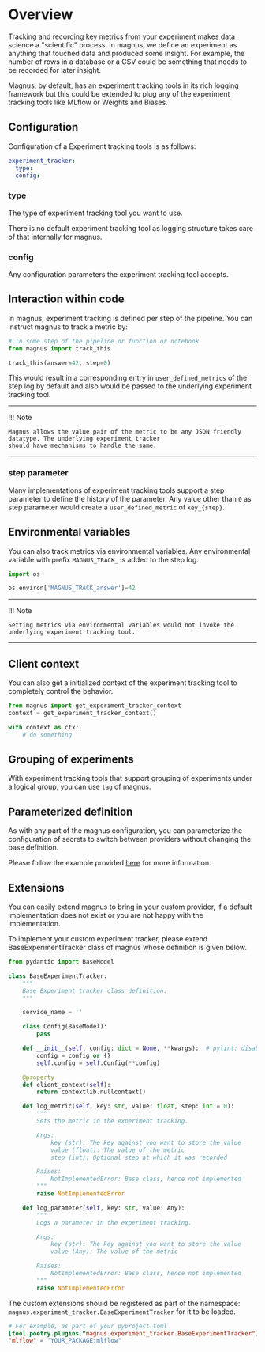 # Overview

Tracking and recording key metrics from your experiment makes data science a "scientific" process. In magnus, we define
an experiment as anything that touched data and produced some insight. For example, the number of rows in a database
or a CSV could be something that needs to be recorded for later insight.

Magnus, by default, has an experiment tracking tools in its rich logging framework but this could be extended to plug
any of the experiment tracking tools like MLflow or Weights and Biases.

## Configuration

Configuration of a Experiment tracking tools is as follows:

```yaml
experiment_tracker:
  type:
  config:
```

### type

The type of experiment tracking tool you want to use.

There is no default experiment tracking tool as logging structure takes care of that internally for magnus.

### config

Any configuration parameters the experiment tracking tool accepts.


## Interaction within code

In magnus, experiment tracking is defined per step of the pipeline. You can instruct magnus to track a metric by:

```python
# In some step of the pipeline or function or notebook
from magnus import track_this

track_this(answer=42, step=0)
```

This would result in a corresponding entry in ```user_defined_metrics``` of the step log by default and also would be
passed to the underlying experiment tracking tool.

---
!!! Note

    Magnus allows the value pair of the metric to be any JSON friendly datatype. The underlying experiment tracker
    should have mechanisms to handle the same.
---


### step parameter

Many implementations of experiment tracking tools support a step parameter to define the history of the parameter.
Any value other than ```0``` as step parameter would create a ```user_defined_metric``` of ```key_{step}```.

## Environmental variables

You can also track metrics via environmental variables. Any environmental variable with prefix ```MAGNUS_TRACK_``` is
added to the step log.


```python
import os

os.environ['MAGNUS_TRACK_answer']=42
```

---
!!! Note

    Setting metrics via environmental variables would not invoke the underlying experiment tracking tool.
---


## Client context

You can also get a initialized context of the experiment tracking tool to completely control the behavior.

```python
from magnus import get_experiment_tracker_context
context = get_experiment_tracker_context()

with context as ctx:
    # do something
```

## Grouping of experiments

With experiment tracking tools that support grouping of experiments under a logical group, you can use ```tag``` of
magnus.

## Parameterized definition

As with any part of the magnus configuration, you can parameterize the configuration of secrets to switch between
providers without changing the base definition.

Please follow the example provided [here](../dag/#parameterized_definition) for more information.


## Extensions

You can easily extend magnus to bring in your custom provider, if a default
implementation does not exist or you are not happy with the implementation.

To implement your custom experiment tracker, please extend BaseExperimentTracker class of magnus whose definition is
given below.

```python
from pydantic import BaseModel

class BaseExperimentTracker:
    """
    Base Experiment tracker class definition.
    """

    service_name = ''

    class Config(BaseModel):
        pass

    def __init__(self, config: dict = None, **kwargs):  # pylint: disable=unused-argument
        config = config or {}
        self.config = self.Config(**config)

    @property
    def client_context(self):
        return contextlib.nullcontext()

    def log_metric(self, key: str, value: float, step: int = 0):
        """
        Sets the metric in the experiment tracking.

        Args:
            key (str): The key against you want to store the value
            value (float): The value of the metric
            step (int): Optional step at which it was recorded

        Raises:
            NotImplementedError: Base class, hence not implemented
        """
        raise NotImplementedError

    def log_parameter(self, key: str, value: Any):
        """
        Logs a parameter in the experiment tracking.

        Args:
            key (str): The key against you want to store the value
            value (Any): The value of the metric

        Raises:
            NotImplementedError: Base class, hence not implemented
        """
        raise NotImplementedError
```

The custom extensions should be registered as part of the namespace:
```magnus.experiment_tracker.BaseExperimentTracker```  for it to be loaded.

```toml
# For example, as part of your pyproject.toml
[tool.poetry.plugins."magnus.experiment_tracker.BaseExperimentTracker"]
"mlflow" = "YOUR_PACKAGE:mlflow"
```
